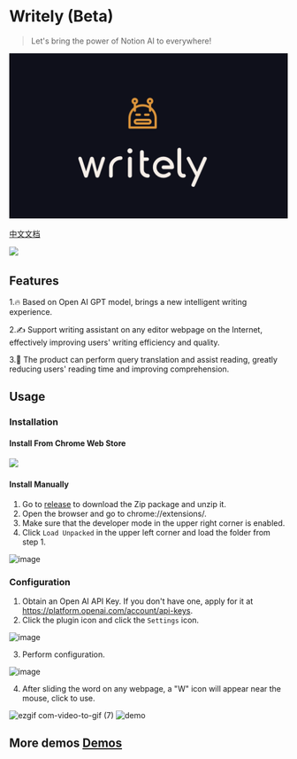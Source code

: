 # Writely (Beta) 
> Let's bring the power of Notion AI to everywhere!

![](./assets/logo.png) 

[中文文档](README-CN.md) 

<a href="https://chrome.google.com/webstore/detail/writely/eocenplmfgoaibmmohkhhocnlkpaecgn">
<img src="https://img.shields.io/chrome-web-store/v/eocenplmfgoaibmmohkhhocnlkpaecgn?label=Chrome%20Web%20Store%40Writely&style=for-the-badge" />
</a>

## Features 
1.🔥 Based on Open AI GPT model, brings a new intelligent writing experience. 

2.✍️ Support writing assistant on any editor webpage on the Internet, effectively improving users' writing efficiency and quality. 

3.📖 The product can perform query translation and assist reading, greatly reducing users' reading time and improving comprehension. 

## Usage 
### Installation 

#### Install From Chrome Web Store
<a href="https://chrome.google.com/webstore/detail/writely/eocenplmfgoaibmmohkhhocnlkpaecgn">
<img src="https://img.shields.io/chrome-web-store/v/eocenplmfgoaibmmohkhhocnlkpaecgn?label=Chrome%20Web%20Store%40Writely&style=for-the-badge" />
</a>

#### Install Manually
1. Go to [release](https://github.com/anc95/writely/releases) to download the Zip package and unzip it. 
2. Open the browser and go to chrome://extensions/. 
3. Make sure that the developer mode in the upper right corner is enabled. 
4. Click `Load Unpacked` in the upper left corner and load the folder from step 1. 

<img width="800" alt="image" src="https://user-images.githubusercontent.com/13167934/223933464-e8518da6-86eb-4bc3-b2cd-72497cbe5c18.png"> 

### Configuration 
1. Obtain an Open AI API Key. If you don't have one, apply for it at https://platform.openai.com/account/api-keys. 
2. Click the plugin icon and click the `Settings` icon. 

<img width="430" alt="image" src="https://user-images.githubusercontent.com/13167934/223933756-b001d01a-899c-42e5-be14-753357a1bba5.png"> 


3. Perform configuration.

<img width="800" alt="image" src="https://user-images.githubusercontent.com/13167934/224465348-f2e0aaf8-ce7b-48d2-9637-be2a205f317f.png">


4. After sliding the word on any webpage, a "W" icon will appear near the mouse, click to use. 

![ezgif com-video-to-gif (7)](https://user-images.githubusercontent.com/13167934/224320617-b8ba473b-6250-470c-92ac-aa206adbb5a8.gif)
![demo](https://user-images.githubusercontent.com/13167934/224236822-eb1cc963-77e5-4820-aa6d-63088989c0cf.gif) 

## More demos [Demos](./DEMO.md)
